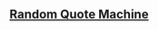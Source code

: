 ## [Random Quote Machine](https://jaron-corapi.github.io/Random-Quote-Machine/Random_Quote_Machine.html)